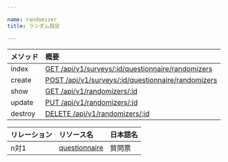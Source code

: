 ```yaml
---

name: randomizer
title: ランダム設定

---
```


|メソッド|概要|
|:---|:---|
|index|[GET /api/v1/surveys/:id/questionnaire/randomizers](#randomizer_index)|
|create|[POST /api/v1/surveys/:id/questionnaire/randomizers](#randomizer_create)|
|show|[GET /api/v1/randomizers/:id](#randomizer_show)|
|update|[PUT /api/v1/randomizers/:id](#randomizer_update)|
|destroy|[DELETE /api/v1/randomizers/:id](#randomizer_delete)|

|リレーション|リソース名|日本語名|
|:---|:---|:---|
|n対1|[questionnaire](#questionnaire)|質問票|